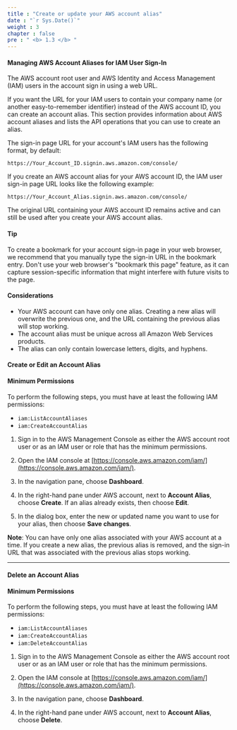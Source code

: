 ```yaml
---
title : "Create or update your AWS account alias"
date : "`r Sys.Date()`"
weight : 3
chapter : false
pre : " <b> 1.3 </b> "
---
```


####  Managing AWS Account Aliases for IAM User Sign-In

The AWS account root user and AWS Identity and Access Management (IAM) users in the account sign in using a web URL.

If you want the URL for your IAM users to contain your company name (or another easy-to-remember identifier) instead of the AWS account ID, you can create an account alias. This section provides information about AWS account aliases and lists the API operations that you can use to create an alias.

The sign-in page URL for your account's IAM users has the following format, by default:

```
https://Your_Account_ID.signin.aws.amazon.com/console/
```


If you create an AWS account alias for your AWS account ID, the IAM user sign-in page URL looks like the following example:

```
https://Your_Account_Alias.signin.aws.amazon.com/console/
```


The original URL containing your AWS account ID remains active and can still be used after you create your AWS account alias.

#### Tip
To create a bookmark for your account sign-in page in your web browser, we recommend that you manually type the sign-in URL in the bookmark entry. Don't use your web browser's "bookmark this page" feature, as it can capture session-specific information that might interfere with future visits to the page.

#### Considerations
- Your AWS account can have only one alias. Creating a new alias will overwrite the previous one, and the URL containing the previous alias will stop working.
- The account alias must be unique across all Amazon Web Services products.
- The alias can only contain lowercase letters, digits, and hyphens.

#### Create or Edit an Account Alias

#### Minimum Permissions
To perform the following steps, you must have at least the following IAM permissions:

- `iam:ListAccountAliases`
- `iam:CreateAccountAlias`

1. Sign in to the AWS Management Console as either the AWS account root user or as an IAM user or role that has the minimum permissions.

2. Open the IAM console at [https://console.aws.amazon.com/iam/](https://console.aws.amazon.com/iam/).

3. In the navigation pane, choose **Dashboard**.

4. In the right-hand pane under AWS account, next to **Account Alias**, choose **Create**. If an alias already exists, then choose **Edit**.

5. In the dialog box, enter the new or updated name you want to use for your alias, then choose **Save changes**.

**Note**: You can have only one alias associated with your AWS account at a time. If you create a new alias, the previous alias is removed, and the sign-in URL that was associated with the previous alias stops working.

---

#### Delete an Account Alias

#### Minimum Permissions
To perform the following steps, you must have at least the following IAM permissions:

- `iam:ListAccountAliases`
- `iam:CreateAccountAlias`
- `iam:DeleteAccountAlias`

1. Sign in to the AWS Management Console as either the AWS account root user or as an IAM user or role that has the minimum permissions.

2. Open the IAM console at [https://console.aws.amazon.com/iam/](https://console.aws.amazon.com/iam/).

3. In the navigation pane, choose **Dashboard**.

4. In the right-hand pane under AWS account, next to **Account Alias**, choose **Delete**.
